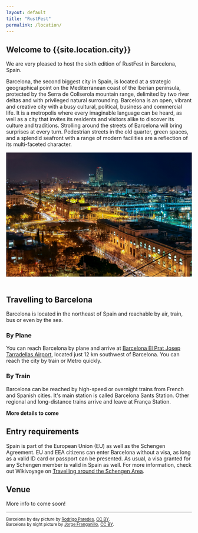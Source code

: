 ```yaml
---
layout: default
title: "RustFest"
permalink: /location/
---
```


<div class="backdrop" style="background: url(/assets/barcelona-day.jpg) 50% 40%; background-repeat:no-repeat; padding: 0; margin-bottom: 1em;" >
  <div class="popout">
    <section>
      <h1>Welcome to {{site.location.city}}</h1>
      <p>We are very pleased to host the sixth edition of RustFest in Barcelona, Spain.</p>
    </section>

  </div>
</div>

<section markdown="1">

Barcelona, the second biggest city in Spain, is located at a strategic
geographical point on the Mediterranean coast of the Iberian peninsula,
protected by the Serra de Collserola mountain range, delimited by two river
deltas and with privileged natural surrounding. Barcelona is an open, vibrant
and creative city with a busy cultural, political, business and commercial
life. It is a metropolis where every imaginable language can be heard, as well
as a city that invites its residents and visitors alike to discover its culture
and traditions. Strolling around the streets of Barcelona will bring surprises
at every turn. Pedestrian streets in the old quarter, green spaces, and a
splendid seafront with a range of modern facilities are a reflection of its
multi-faceted character.

</section>

<section class="img-grid">
    <img src="/assets/barcelona-night.jpg" alt="Barcelona by Night">
</section>
<br/>
<section markdown="1">

## Travelling to Barcelona

Barcelona is located in the northeast of Spain and reachable by air, train, bus or even by the sea.

### By Plane

You can reach Barcelona by plane and arrive at [Barcelona El Prat Josep Tarradellas Airport](https://www.aeropuertobarcelona-elprat.com/ingl/index.html), located just 12 km southwest of Barcelona.
You can reach the city by train or Metro quickly.

### By Train

Barcelona can be reached by high-speed or overnight trains from French and Spanish cities.
It's main station is called Barcelona Sants Station.
Other regional and long-distance trains arrive and leave at França Station.

**More details to come**

## Entry requirements

Spain is part of the European Union (EU) as well as the Schengen Agreement.
EU and EEA citizens can enter Barcelona without a visa, as long as a valid ID card or passport can be presented.
As usual, a visa granted for any Schengen member is valid in Spain as well.
For more information, check out Wikivoyage on [Travelling around the Schengen Area](https://en.wikivoyage.org/wiki/Travelling_around_the_Schengen_Area).

## Venue

More info to come soon!

</section>

<section markdown="1" style="font-size: 0.8em">

---

Barcelona by day picture by [Rodrigo Paredes](https://www.flickr.com/photos/rodrigoparedes/),
[CC BY](https://creativecommons.org/licenses/by/2.0/).
<br>
Barcelona by night picture by [Jorge Franganillo](https://www.flickr.com/photos/franganillo/),
[CC BY](https://creativecommons.org/licenses/by/2.0/).

</section>
